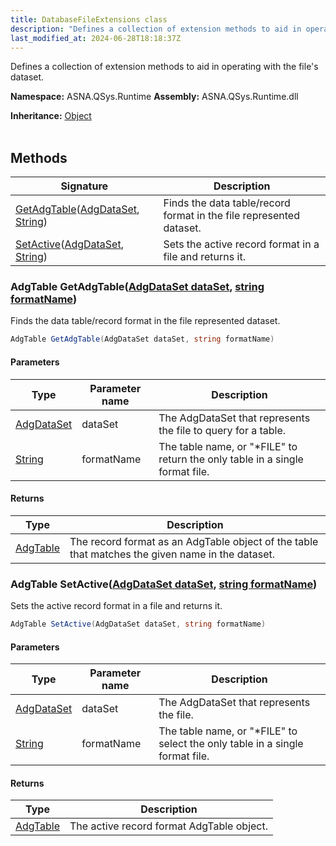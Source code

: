 ```yaml
---
title: DatabaseFileExtensions class
description: "Defines a collection of extension methods to aid in operating with the file&#39;s dataset. "
last_modified_at: 2024-06-28T18:18:37Z
---
```


Defines a collection of extension methods to aid in operating with the file's dataset.

**Namespace:** ASNA.QSys.Runtime
**Assembly:** ASNA.QSys.Runtime.dll

**Inheritance:** [Object](https://docs.microsoft.com/en-us/dotnet/api/system.object)
<br>
<br>

## Methods

| Signature | Description |
| --- | --- |
| [GetAdgTable](#adgtable-getadgtableadgdataset-dataset-string-formatname)([AdgDataSet](/reference/datagate/datagate-client/adg-data-set.html), [String](https://docs.microsoft.com/en-us/dotnet/api/system.string)) | Finds the data table/record format in the file represented  dataset.
| [SetActive](#adgtable-setactiveadgdataset-dataset-string-formatname)([AdgDataSet](/reference/datagate/datagate-client/adg-data-set.html), [String](https://docs.microsoft.com/en-us/dotnet/api/system.string)) | Sets the active record format in a file and returns it.

### AdgTable GetAdgTable([AdgDataSet dataSet](/reference/datagate/datagate-client/adg-data-set.html), [string formatName](https://learn.microsoft.com/en-us/dotnet/api/system.string?view=net-8.0))

Finds the data table/record format in the file represented  dataset.

```cs
AdgTable GetAdgTable(AdgDataSet dataSet, string formatName)
```

#### Parameters

| Type | Parameter name | Description
| --- | --- | ---
| [AdgDataSet](/reference/datagate/datagate-client/adg-data-set.html) | dataSet | The AdgDataSet that represents the file to query for a table.
| [String](https://docs.microsoft.com/en-us/dotnet/api/system.string) | formatName | The table name, or "*FILE" to return the only table in a single format file.

#### Returns

| Type | Description
| --- | ---
| [AdgTable](/reference/datagate/datagate-client/adg-table.html) | The record format as an AdgTable object of the table that matches the given name in the dataset.

### AdgTable SetActive([AdgDataSet dataSet](/reference/datagate/datagate-client/adg-data-set.html), [string formatName](https://learn.microsoft.com/en-us/dotnet/api/system.string?view=net-8.0))

Sets the active record format in a file and returns it.

```cs
AdgTable SetActive(AdgDataSet dataSet, string formatName)
```

#### Parameters

| Type | Parameter name | Description
| --- | --- | ---
| [AdgDataSet](/reference/datagate/datagate-client/adg-data-set.html) | dataSet | The AdgDataSet that represents the file.
| [String](https://docs.microsoft.com/en-us/dotnet/api/system.string) | formatName | The table name, or "*FILE" to select the only table in a single format file.

#### Returns

| Type | Description
| --- | ---
| [AdgTable](/reference/datagate/datagate-client/adg-table.html) | The active record format AdgTable object.
